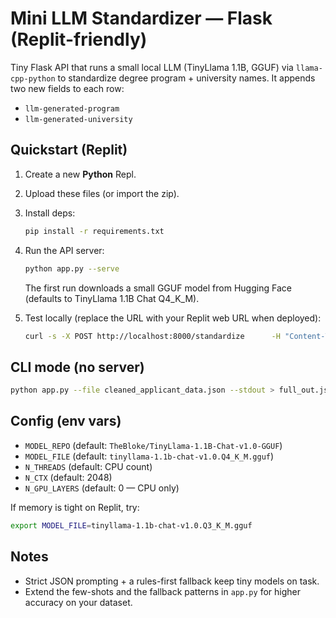 # Mini LLM Standardizer — Flask (Replit-friendly)

Tiny Flask API that runs a small local LLM (TinyLlama 1.1B, GGUF) via `llama-cpp-python` to standardize
degree program + university names. It appends two new fields to each row:
- `llm-generated-program`
- `llm-generated-university`

## Quickstart (Replit)

1. Create a new **Python** Repl.
2. Upload these files (or import the zip).
3. Install deps:
   ```bash
   pip install -r requirements.txt
   ```
4. Run the API server:
   ```bash
   python app.py --serve
   ```
   The first run downloads a small GGUF model from Hugging Face (defaults to TinyLlama 1.1B Chat Q4_K_M).

5. Test locally (replace the URL with your Replit web URL when deployed):
   ```bash
   curl -s -X POST http://localhost:8000/standardize      -H "Content-Type: application/json"      -d @sample_data.json | jq .
   ```

## CLI mode (no server)

```bash
python app.py --file cleaned_applicant_data.json --stdout > full_out.jsonl
```

## Config (env vars)

- `MODEL_REPO` (default: `TheBloke/TinyLlama-1.1B-Chat-v1.0-GGUF`)
- `MODEL_FILE` (default: `tinyllama-1.1b-chat-v1.0.Q4_K_M.gguf`)
- `N_THREADS` (default: CPU count)
- `N_CTX` (default: 2048)
- `N_GPU_LAYERS` (default: 0 — CPU only)

If memory is tight on Replit, try:
```bash
export MODEL_FILE=tinyllama-1.1b-chat-v1.0.Q3_K_M.gguf
```

## Notes
- Strict JSON prompting + a rules-first fallback keep tiny models on task.
- Extend the few-shots and the fallback patterns in `app.py` for higher accuracy on your dataset.
